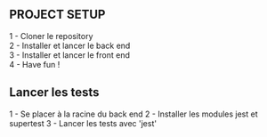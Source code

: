 ## PROJECT SETUP

1 - Cloner le repository\
2 - Installer et lancer le back end\
3 - Installer et lancer le front end\
4 - Have fun !


## Lancer les tests

1 - Se placer à la racine du back end
2 - Installer les modules jest et supertest
3 - Lancer les tests avec 'jest'